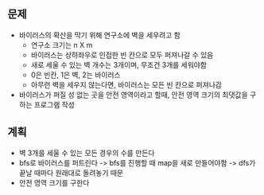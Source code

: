 ## 문제
- 바이러스의 확산을 막기 위해 연구소에 벽을 세우려고 함
  - 연구소 크기는 n X m 
  - 바이러스는 상하좌우로 인접한 빈 칸으로 모두 퍼져나갈 수 있음
  - 새로 세울 수 있는 벽 개수는 3개이며, 무조건 3개를 세워야함
  - 0은 빈칸, 1은 벽, 2는 바이러스
  - 아무런 벽을 세우지 않는다면, 바이러스는 모든 빈 칸으로 퍼져나감
- 바이러스가 퍼질 성 없는 곳을 안전 영역이라고 할때, 안전 영역 크기의 최댓값을 구하는 프로그램 작성

## 계획
- 벽 3개를 세울 수 있는 모든 경우의 수를 만든다
- bfs로 바이러스를 퍼트린다 -> bfs를 진행할 때 map을 새로 만들어야함 -> dfs가 끝날 때마다 원래대로 돌려놓기 때문
- 안전 영역 크기를 구한다
